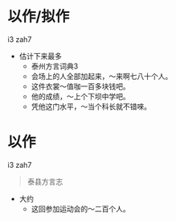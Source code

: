 # 以作/拟作
i3 zah7
+ 估计下来最多
  * 泰州方言词典3
  - 会场上的人全部加起来，～来啊七八十个人。
  - 这件衣裳～值咖一百多块钱吧。
  - 他的成绩，～上个下坝中学吧。
  - 凭他这门水平，～当个科长就不错唻。

# 以作
i3 zah7
> 泰县方言志
- 大约
  - 这回参加运动会的～二百个人。
